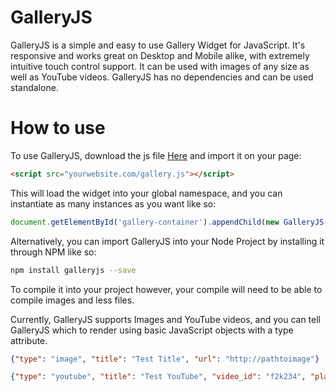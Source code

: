 # GalleryJS
GalleryJS is a simple and easy to use Gallery Widget for JavaScript.  It's responsive and works great on Desktop and Mobile alike, with extremely intuitive touch control support.  It can be used with images of any size as well as YouTube videos.  GalleryJS has no dependencies and can be used standalone.

# How to use
To use GalleryJS, download the js file <a target="_blank" href="https://raw.githubusercontent.com/YuniYasha/GalleryJS/master/dist/gallery.js">Here</a> and import it on your page:
```html
<script src="yourwebsite.com/gallery.js"></script>
```
This will load the widget into your global namespace, and you can instantiate as many instances as you want like so:
```javascript
document.getElementById('gallery-container').appendChild(new GalleryJS([{type: "image", "url": "assets/1080p.jpg", title: "This is a test title"}, {"type": "image", "url": "assets/phone.jpg"}).element);
```

Alternatively, you can import GalleryJS into your Node Project by installing it through NPM like so:
```sh
npm install galleryjs --save
```
To compile it into your project however, your compile will need to be able to compile images and less files.

Currently, GalleryJS supports Images and YouTube videos, and you can tell GalleryJS which to render using basic JavaScript objects with a type attribute.

```json
{"type": "image", "title": "Test Title", "url": "http://pathtoimage"}
```
```json
{"type": "youtube", "title": "Test YouTube", "video_id": "f2k234", "player_vars": {"controls": 1}}
```
